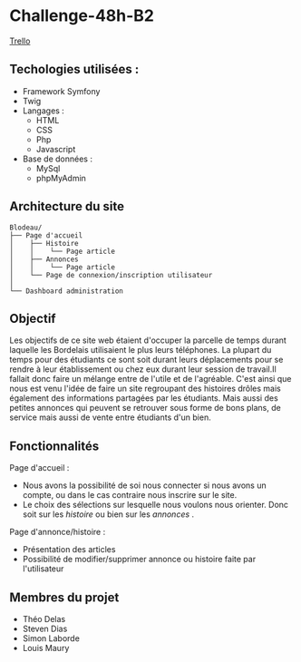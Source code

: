 # Challenge-48h-B2

[Trello](https://trello.com/b/zPx8i97A/challenge-48h)

## Techologies utilisées :
- Framework Symfony
- Twig
- Langages :
    - HTML
    - CSS
    - Php
    - Javascript
- Base de données :
    - MySql
    - phpMyAdmin

## Architecture du site

```
Blodeau/
├── Page d'accueil 
│    ├── Histoire
│    │    └── Page article  
│    ├── Annonces
│    │    └── Page article
│    └── Page de connexion/inscription utilisateur
│
└── Dashboard administration
```

## Objectif

Les objectifs de ce site web étaient d'occuper la parcelle de temps durant laquelle les Bordelais utilisaient le plus leurs téléphones. La plupart du temps pour des étudiants ce sont soit durant leurs déplacements pour se rendre à leur établissement ou chez eux durant leur session de travail.Il fallait donc faire un mélange entre de l'utile et de l'agréable. C'est ainsi que nous est venu l'idée de faire un site regroupant des histoires drôles mais également des informations partagées par les étudiants. Mais aussi des petites annonces qui peuvent se retrouver sous forme de bons plans, de service mais aussi de vente entre étudiants d'un bien. 

## Fonctionnalités

Page d'accueil :
 * Nous avons la possibilité de soi nous connecter si nous avons un compte, ou dans le cas contraire nous inscrire sur le site. 
 * Le choix des sélections sur lesquelle nous voulons nous orienter. Donc soit sur les _histoire_  ou bien sur les _annonces_ . 
 
Page d'annonce/histoire : 
 * Présentation des articles 
 * Possibilité de modifier/supprimer annonce ou histoire faite par l'utilisateur
 
 
 ## Membres du projet 
 
 - Théo Delas
 - Steven Dias
 - Simon Laborde
 - Louis Maury
